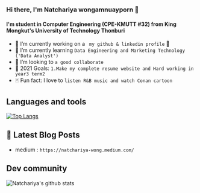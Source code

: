 ### Hi there, I'm Natchariya wongamnuayporn 👋
#### I'm student in Computer Engineering (CPE-KMUTT #32) from King Mongkut's University of Technology Thonburi
- :pushpin: I’m currently working on a ` my github & linkedin profile` :tada: 
- :notebook: I’m currently learning ` Data Engineering and Marketing Technology ('Data Analyst') ` 
- :telescope: I’m looking to `a good collaborate` 
- :dart: 2021 Goals: `1.Make my complete resume website and Hard working in year3 term2 ` 
- :black_joker: Fun fact: I love to ` listen R&B music and watch Conan cartoon ` 


## Languages and tools  
[![Top Langs](https://github-readme-stats.vercel.app/api/top-langs/?username=Natchariyawong25&layout=compact)](https://github.com/Natchariyawong25/github-readme-stats)

## :memo: Latest Blog Posts
- medium : `https://natchariya-wong.medium.com/` 



## Dev community 
![์Natchariya's github stats](https://github-readme-stats.vercel.app/api?username=Natchariyawong25)

